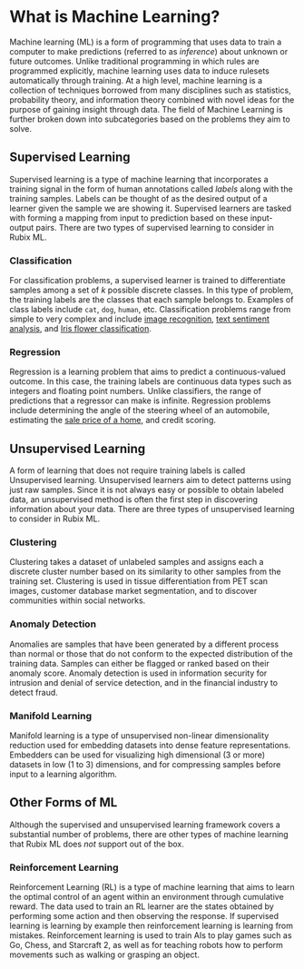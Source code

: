 # What is Machine Learning?
Machine learning (ML) is a form of programming that uses data to train a computer to make predictions (referred to as *inference*) about unknown or future outcomes. Unlike traditional programming in which rules are programmed explicitly, machine learning uses data to induce rulesets automatically through training. At a high level, machine learning is a collection of techniques borrowed from many disciplines such as statistics, probability theory, and information theory combined with novel ideas for the purpose of gaining insight through data. The field of Machine Learning is further broken down into subcategories based on the problems they aim to solve.

## Supervised Learning
Supervised learning is a type of machine learning that incorporates a training signal in the form of human annotations called *labels* along with the training samples. Labels can be thought of as the desired output of a learner given the sample we are showing it. Supervised learners are tasked with forming a mapping from input to prediction based on these input-output pairs. There are two types of supervised learning to consider in Rubix ML.

### Classification
For classification problems, a supervised learner is trained to differentiate samples among a set of *k* possible discrete classes. In this type of problem, the training labels are the classes that each sample belongs to. Examples of class labels include `cat`, `dog`, `human`, etc. Classification problems range from simple to very complex and include [image recognition](https://github.com/RubixML/CIFAR-10), [text sentiment analysis](https://github.com/RubixML/Sentiment), and [Iris flower classification](https://github.com/RubixML/Iris).

### Regression
Regression is a learning problem that aims to predict a continuous-valued outcome. In this case, the training labels are continuous data types such as integers and floating point numbers. Unlike classifiers, the range of predictions that a regressor can make is infinite. Regression problems include determining the angle of the steering wheel of an automobile, estimating the [sale price of a home](https://github.com/RubixML/Housing), and credit scoring.

## Unsupervised Learning
A form of learning that does not require training labels is called Unsupervised learning. Unsupervised learners aim to detect patterns using just raw samples. Since it is not always easy or possible to obtain labeled data, an unsupervised method is often the first step in discovering information about your data. There are three types of unsupervised learning to consider in Rubix ML.

### Clustering
Clustering takes a dataset of unlabeled samples and assigns each a discrete cluster number based on its similarity to other samples from the training set. Clustering is used in tissue differentiation from PET scan images, customer database market segmentation, and to discover communities within social networks.

### Anomaly Detection
Anomalies are samples that have been generated by a different process than normal or those that do not conform to the expected distribution of the training data. Samples can either be flagged or ranked based on their anomaly score. Anomaly detection is used in information security for intrusion and denial of service detection, and in the financial industry to detect fraud.

### Manifold Learning
Manifold learning is a type of unsupervised non-linear dimensionality reduction used for embedding datasets into dense feature representations. Embedders can be used for visualizing high dimensional (3 or more) datasets in low (1 to 3) dimensions, and for compressing samples before input to a learning algorithm.

## Other Forms of ML
Although the supervised and unsupervised learning framework covers a substantial number of problems, there are other types of machine learning that Rubix ML does *not* support out of the box.

### Reinforcement Learning
Reinforcement Learning (RL) is a type of machine learning that aims to learn the optimal control of an agent within an environment through cumulative reward. The data used to train an RL learner are the states obtained by performing some action and then observing the response. If supervised learning is learning by example then reinforcement learning is learning from mistakes. Reinforcement learning is used to train AIs to play games such as Go, Chess, and Starcraft 2, as well as for teaching robots how to perform movements such as walking or grasping an object.